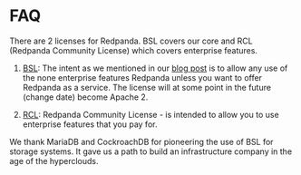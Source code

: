 # FAQ

There are 2 licenses for Redpanda. BSL covers our core and RCL (Redpanda Community License) 
which covers enterprise features. 

1. [BSL](bsl.md): The intent as we mentioned in our [blog post](https://vectorized.io/open-source) 
is to allow any use of the none enterprise features Redpanda unless you want to 
offer Redpanda as a service. The license will at some point in the future (change date) become Apache 2.

2. [RCL](rcl.md): Redpanda Community License - is intended to allow you to use enterprise features
that you pay for. 

We thank MariaDB and CockroachDB for pioneering the use of BSL for storage systems. 
It gave us a path to build an infrastructure company in the age of the hyperclouds. 
